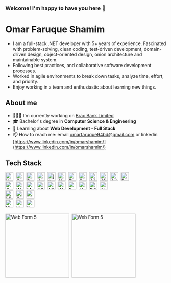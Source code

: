 
### Welcome! I'm happy to have you here 👋
# Omar Faruque Shamim
- I am a full-stack .NET developer with 5+ years of experience. Fascinated with problem-solving, clean coding, test-driven development, domain-driven design, object-oriented design, onion architecture and maintainable system.
- Following best practices, and collaborative software development processes. 
- Worked in agile environments to break down tasks, analyze time, effort, and priority. 
- Enjoy working in a team and enthusiastic about learning new things.

## About me
- 👨🏽‍💻 I'm currently working on [Brac Bank Limited](https://www.bracbank.com/en/)
- 🎓 Bachelor's degree in **Computer Science & Engineering**
- 🌱 Learning about **Web Development - Full Stack**
- 📫 How to reach me: email [omarfaruque94bd@gmail.com](mailto:omarfaruque94bd@gmail.com) or linkedin
[https://www.linkedin.com/in/omarshamim/](https://www.linkedin.com/in/omarshamim/)


<!-- https://dev.to/envoy_/150-badges-for-github-pnk#database -->
## Tech Stack
<a href="#"><img src="https://img.shields.io/badge/Html%205-E34F26?style=for-the-badge&logo=html5&logoColor=white" alt="Html 5 Badge" height="25"></a>&nbsp;
<a href="#"><img src="https://img.shields.io/badge/Css%203-1572B6?style=for-the-badge&logo=css3&logoColor=white" alt="Css 3 Badge" height="25"></a>&nbsp;
<a href="#"><img src="https://img.shields.io/badge/Bootstrap-563D7C?style=for-the-badge&logo=Bootstrap&logoColor=white" alt="Bootstrap Badge" height="25"></a>&nbsp;
<a href="#"><img src="https://img.shields.io/badge/Javascript-F7DF1E?style=for-the-badge&logo=javascript&logoColor=black" alt="Javascript Badge" height="25"></a>&nbsp;
<a href="#"><img src="https://img.shields.io/badge/jQuery-0769AD?style=for-the-badge&logo=jQuery&logoColor=white" alt="jQuery Badge" height="25"></a>&nbsp;
<a href="#"><img src="https://img.shields.io/badge/Markdown-000000?style=for-the-badge&logo=markdown&logoColor=white" alt="Markdown Badge" height="25"></a>&nbsp;
<a href="#"><img src="https://img.shields.io/badge/TypeScript-007ACC?style=for-the-badge&logo=typescript&logoColor=white" alt="TypeScript Badge" height="25"></a>&nbsp;
<a href="#"><img src="https://img.shields.io/badge/Sass-CC6699?style=for-the-badge&logo=sass&logoColor=white" alt="Sass Badge" height="25"></a>&nbsp;
<a href="#"><img src="https://img.shields.io/badge/AJAX-39457E?style=for-the-badge&logo=appveyor&logoColor=white" alt="AJAX Badge" height="25"></a>&nbsp;
<a href="#"><img src="https://img.shields.io/badge/JSON-E23237?style=for-the-badge&logo=JSON&logoColor=white" alt="JSON Badge" height="25"></a>&nbsp;
<a href="#"><img src="https://img.shields.io/badge/Axios-663399?style=for-the-badge&logo=appveyor&logoColor=white" alt="Axios Badge" height="25"></a>&nbsp;
<a href="#"><img src="https://img.shields.io/badge/React-20232A?style=for-the-badge&logo=react&logoColor=61DAFB" alt="React Badge" height="25"></a>&nbsp;
<br/>
<a href="#"><img src="https://img.shields.io/badge/C%23-7B401?style=for-the-badge&logo=c-sharp&logoColor=white" alt="C Sharp Badge" height="25"></a>&nbsp;
<a href="#"><img src="https://img.shields.io/badge/Web%20Form-707070?style=for-the-badge&logo=dotnet&logoColor=blue" alt="Web Form " height="25"></a>&nbsp;
<a href="#"><img src="https://img.shields.io/badge/MVC%205-416D9B?style=for-the-badge&logo=dotnet&logoColor=61DAFB" alt="MVC 5" height="25"></a>&nbsp;
<a href="#"><img src="https://img.shields.io/badge/ASP.%20Net%20Core-212861?style=for-the-badge&logo=dotnet&logoColor=61DAFB" alt="ASP .Net Core" height="25"></a>&nbsp;
<a href="#"><img src="https://img.shields.io/badge/.Net%205-592C8C?style=for-the-badge&logo=dotnet&logoColor=61DAFB" alt="ASP .Net 5" height="25"></a>&nbsp;
<a href="#"><img src="https://img.shields.io/badge/Web%20API-0084C9?style=for-the-badge&logo=dotnet&logoColor=61DAFB" alt="Web API" height="25"></a>&nbsp;
<a href="#"><img src="https://img.shields.io/badge/Entity%20Framework-9D71D5?style=for-the-badge&logo=dotnet&logoColor=61DAFB" alt="Entity FrameworkBadge" height="25"></a>&nbsp;
<a href="#"><img src="https://img.shields.io/badge/LINQ-EA4D21?style=for-the-badge&logo=dotnet&logoColor=61DAFB" alt="LINQ Badge" height="25"></a>&nbsp;
<a href="#"><img src="https://img.shields.io/badge/Rdlc%20Reports-01A1E8?style=for-the-badge&logo=dotnet&logoColor=61DAFB" alt="Rdls Report" height="25"></a>&nbsp;
<a href="#"><img src="https://img.shields.io/badge/Airflow-017CEE?style=for-the-badge&logo=Apache%20Airflow&logoColor=white" alt="Airflow" height="25"></a>&nbsp;
<br/>
<a href="#"><img src="https://img.shields.io/badge/Microsoft%20SQL%20Server-CC2927?style=for-the-badge&logo=microsoft%20sql%20server&logoColor=white" alt="Microsoft SQL Server" height="25"></a>&nbsp;
<a href="#"><img src="https://img.shields.io/badge/Oracle-F80000?style=for-the-badge&logo=Oracle&logoColor=white" alt="Oracle" height="25"></a>&nbsp;
<a href="#"><img src="https://img.shields.io/badge/redis-%23DD0031.svg?&style=for-the-badge&logo=redis&logoColor=white" alt="redis" height="25"></a>&nbsp;
<br/>
<a href="#"><img src="https://img.shields.io/badge/Visual_Studio-5C2D91?style=for-the-badge&logo=visual%20studio&logoColor=white" alt="Visual_Studio" height="25"></a>&nbsp;
<a href="#"><img src="https://img.shields.io/badge/Visual_Studio_Code-0078D4?style=for-the-badge&logo=visual%20studio%20code&logoColor=white" alt="Visual_Studio_Code" height="25"></a>&nbsp;
<a href="#"><img src="https://img.shields.io/badge/Notepad++-90E59A.svg?style=for-the-badge&logo=notepad%2B%2B&logoColor=black" alt="Notepad++" height="25"></a>&nbsp; 
<br/><br/>
<a href="#"><img src="https://github-readme-stats.vercel.app/api?username=omarshamim&theme=blue-green" alt="Web Form 5" height="200"></a>&nbsp;
<a href="#"><img src="https://github-readme-stats.vercel.app/api/top-langs/?username=omarshamim&theme=blue-green" alt="Web Form 5" height="200"></a>&nbsp;


<!-- 
<a href="https://github.com/omarshamim/omarshamim.github.io">
  <img src="https://github-readme-stats.vercel.app/api/pin/?username=omarshamim&repo=omarshamim.github.io&title_color=76D7C4&text_color=c9cacc&icon_color=3498DB&bg_color=2c3e50" />
</a>&nbsp; 
-->

<!-- Workflow Platforms
https://img.shields.io/badge/Airflow-017CEE?style=for-the-badge&logo=Apache%20Airflow&logoColor=white
https://img.shields.io/badge/Jenkins-D24939?style=for-the-badge&logo=Jenkins&logoColor=white
https://img.shields.io/badge/Jira-0052CC?style=for-the-badge&logo=Jira&logoColor=white
https://img.shields.io/badge/TeamCity-000000?style=for-the-badge&logo=TeamCity&logoColor=white 
-->

<!-- 
<p>
  <img src="https://komarev.com/ghpvc/?username=omarshamim&color=1abc9c&label=PROFILE+VIEWS&style=flat" alt="shamim" />
</p> 
-->

<!--
Here are some ideas to get you started:

- 🔭 I'm currently working on ...
- 🌱 I'm currently learning ...
- 👯 I'm looking to collaborate on ...
- 🤔 I'm looking for help with ...
- 💬 Ask me about ...
- 📫 How to reach me: ...
- 😄 Pronouns: ...
- ⚡ Fun fact: ...
-->


